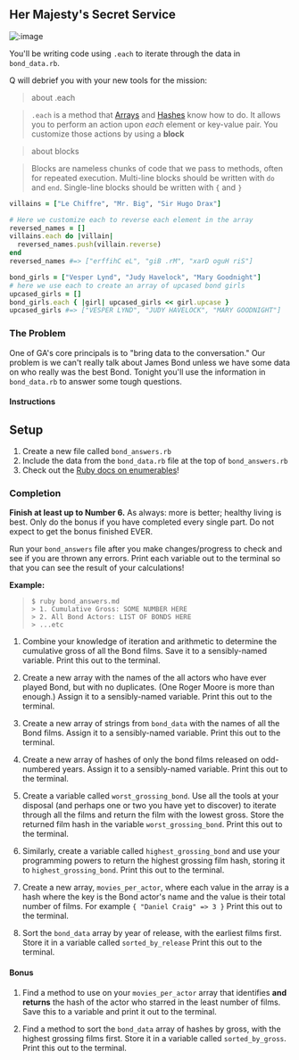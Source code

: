 ## Her Majesty's Secret Service

![:image](http://atlantablackstar.com/wp-content/uploads/2013/01/aa-James-Bond-logo.jpg)

You'll be writing code using `.each` to iterate through the data in `bond_data.rb`.

Q will debrief you with your new tools for the mission:

> about .each

> `.each` is a method that [Arrays](http://www.ruby-doc.org/core-2.1.5/Array.html#method-i-each) and [Hashes](http://ruby-doc.org/core-2.1.2/Hash.html#method-i-each) know how to do. It allows you to perform an action upon *each* element or key-value pair. You customize those actions by using a **block**

> about blocks

> Blocks are nameless chunks of code that we pass to methods, often for repeated execution. Multi-line blocks should be written with `do` and `end`. Single-line blocks should be written with `{` and `}`

```rb
villains = ["Le Chiffre", "Mr. Big", "Sir Hugo Drax"]

# Here we customize each to reverse each element in the array
reversed_names = []
villains.each do |villain|
  reversed_names.push(villain.reverse)
end
reversed_names #=> ["erffihC eL", "giB .rM", "xarD oguH riS"]
```
```rb
bond_girls = ["Vesper Lynd", "Judy Havelock", "Mary Goodnight"]
# here we use each to create an array of upcased bond girls
upcased_girls = []
bond_girls.each { |girl| upcased_girls << girl.upcase }
upcased_girls #=> ["VESPER LYND", "JUDY HAVELOCK", "MARY GOODNIGHT"]

```

### The Problem

One of GA's core principals is to "bring data to the conversation." Our problem is we can't really talk about James Bond unless we have some data on who really was the best Bond.  Tonight you'll use the information in `bond_data.rb` to answer some tough questions.

#### Instructions

## Setup
1. Create a new file called `bond_answers.rb`
2. Include the data from the `bond_data.rb` file at the top of `bond_answers.rb`
3. Check out the [Ruby docs on enumerables](http://ruby-doc.org/core-2.2.3/Enumerable.html)!

### Completion

**Finish at least up to Number 6.** As always: more is better; healthy living is best. Only do the bonus if you have completed every single part. Do not expect to get the bonus finished EVER.

Run your `bond_answers` file after you make changes/progress to check and see if you are thrown any errors. Print each variable out to the terminal so that you can see the result of your calculations!

**Example:**

> `$ ruby bond_answers.md` <br>
> `> 1. Cumulative Gross: SOME NUMBER HERE`<br>
> `> 2. All Bond Actors: LIST OF BONDS HERE`<br>
> `> ...etc`

1. Combine your knowledge of iteration and arithmetic to determine the cumulative gross of all the Bond films. Save it to a sensibly-named variable. Print this out to the terminal.

1. Create a new array with the names of the all actors who have ever played Bond, but with no duplicates. (One Roger Moore is more than enough.) Assign it to a sensibly-named variable. Print this out to the terminal.

1. Create a new array of strings from `bond_data` with the names of all the Bond films. Assign it to a sensibly-named variable. Print this out to the terminal.

1. Create a new array of hashes of only the bond films released on odd-numbered years. Assign it to a sensibly-named variable. Print this out to the terminal. 

1. Create a variable called `worst_grossing_bond`. Use all the tools at your disposal (and perhaps one or two you have yet to discover) to iterate through all the films and return the film with the lowest gross. Store the returned film hash in the variable `worst_grossing_bond`. Print this out to the terminal.

1. Similarly, create a variable called `highest_grossing_bond` and use your programming powers to return the highest grossing film hash, storing it to `highest_grossing_bond`. Print this out to the terminal.

1. Create a new array, `movies_per_actor`, where each value in the array is a hash where the key is the Bond actor's name and the value is their total number of films.  For example `{ "Daniel Craig" => 3 }` Print this out to the terminal.

1. Sort the `bond_data` array by year of release, with the earliest films first. Store it in a variable called `sorted_by_release` Print this out to the terminal.

#### Bonus

1. Find a method to use on your `movies_per_actor` array that identifies __and returns__ the hash of the actor who starred in the least number of films. Save this to a variable and print it out to the terminal.

1. Find a method to sort the `bond_data` array of hashes by gross, with the highest grossing films first. Store it in a variable called `sorted_by_gross`. Print this out to the terminal.
